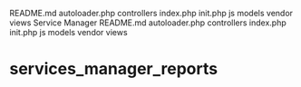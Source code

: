 README.md autoloader.php controllers index.php init.php js models vendor views Service Manager README.md autoloader.php controllers index.php init.php js models vendor views
# services_manager_reports
